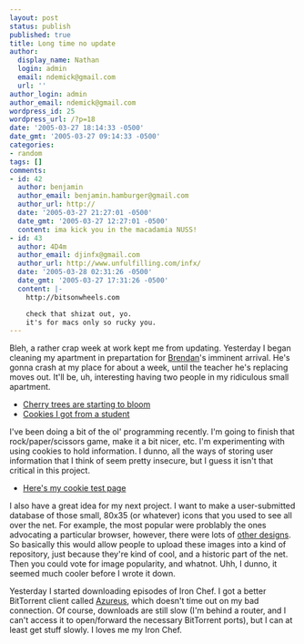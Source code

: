 ```yaml
---
layout: post
status: publish
published: true
title: Long time no update
author:
  display_name: Nathan
  login: admin
  email: ndemick@gmail.com
  url: ''
author_login: admin
author_email: ndemick@gmail.com
wordpress_id: 25
wordpress_url: /?p=18
date: '2005-03-27 18:14:33 -0500'
date_gmt: '2005-03-27 09:14:33 -0500'
categories:
- random
tags: []
comments:
- id: 42
  author: benjamin
  author_email: benjamin.hamburger@gmail.com
  author_url: http://
  date: '2005-03-27 21:27:01 -0500'
  date_gmt: '2005-03-27 12:27:01 -0500'
  content: ima kick you in the macadamia NUSS!
- id: 43
  author: 4D4m
  author_email: djinfx@gmail.com
  author_url: http://www.unfulfilling.com/infx/
  date: '2005-03-28 02:31:26 -0500'
  date_gmt: '2005-03-27 17:31:26 -0500'
  content: |-
    http://bitsonwheels.com

    check that shizat out, yo.
    it's for macs only so rucky you.
---
```

Bleh, a rather crap week at work kept me from updating. Yesterday I began
cleaning my apartment in prepartation for [Brendan](http://www.nativespeakerguy.com)'s
imminent arrival. He's gonna crash at my place for about a week, until the
teacher he's replacing moves out. It'll be, uh, interesting having two people in
my ridiculous small apartment.

* [Cherry trees are starting to bloom](/images/more_japan/sakura.jpg)
* [Cookies I got from a student](/images/more_japan/more_omiyage.jpg)

I've been doing a bit of the ol' programming recently. I'm going to finish that
rock/paper/scissors game, make it a bit nicer, etc. I'm experimenting with using
cookies to hold information. I dunno, all the ways of storing user information
that I think of seem pretty insecure, but I guess it isn't that critical in this
project.

* [Here's my cookie test page](/php/cookie_test.php)

I also have a great idea for my next project. I want to make a user-submitted
database of those small,  80x35 (or whatever) icons that you used to see all
over the net. For example, the most popular were problably the ones advocating a
particular browser, however, there were lots of [other designs](/images/random/diesel_power.gif).
So basically this would allow people to upload these images into a kind of
repository, just because they're kind of cool, and a historic part of the net.
Then you could vote for image popularity, and whatnot. Uhh, I dunno, it seemed
much cooler before I wrote it down.

Yesterday I started downloading episodes of Iron Chef. I got a better BitTorrent
client called [Azureus](http://azureus.sourceforge.net/), which doesn't time out
on my bad connection. Of course, downloads are still slow (I'm behind a router,
and I can't access it to open/forward the necessary BitTorrent ports), but I can
at least get stuff slowly. I loves me my Iron Chef.

